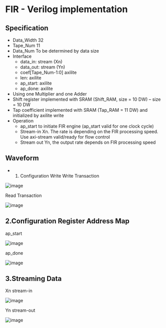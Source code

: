 # FIR - Verilog implementation
## Specification
* Data_Width 32
* Tape_Num 11
* Data_Num To be determined by data size
* Interface
  - data_in: stream (Xn)
  - data_out: stream (Yn)
  - coef[Tape_Num-1:0] axilite
  - len: axilite
  - ap_start: axilite
  - ap_done: axilite
* Using one Multiplier and one Adder
* Shift register implemented with SRAM (Shift_RAM, size = 10 DW) – size = 10 DW
* Tap coefficient implemented with SRAM (Tap_RAM = 11 DW) and initialized by axilite write
* Operation
  - ap_start to initiate FIR engine (ap_start valid for one clock cycle)
  - Stream-in Xn. The rate is depending on the FIR processing speed. Use axi-stream valid/ready for flow control
  - Stream out Yn, the output rate depends on FIR processing speed
## Waveform
  - 1. Configuration Write
Write Transaction

![image](https://github.com/zeus950068/SOC_Lab/blob/main/soc_lab3_fir/coefficient%20program.png)

Read Transaction

![image](https://github.com/zeus950068/SOC_Lab/blob/main/soc_lab3_fir/Coefficient%20Read%20back.png)

## 2.Configuration Register Address Map
ap_start

![image](https://github.com/zeus950068/SOC_Lab/blob/main/soc_lab3_fir/ap_start.png)

ap_done

![image](https://github.com/zeus950068/SOC_Lab/blob/main/soc_lab3_fir/ap_done.png)


## 3.Streaming Data
Xn stream-in

![image](https://github.com/zeus950068/SOC_Lab/blob/main/soc_lab3_fir/Xn%20stream-in.png)

Yn stream-out

![image](https://github.com/zeus950068/SOC_Lab/blob/main/soc_lab3_fir/Yn%20streaom-out.png)

